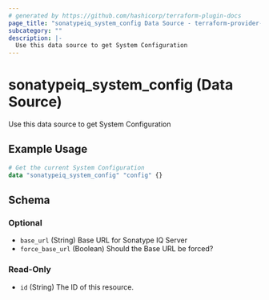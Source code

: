 ```yaml
---
# generated by https://github.com/hashicorp/terraform-plugin-docs
page_title: "sonatypeiq_system_config Data Source - terraform-provider-sonatypeiq"
subcategory: ""
description: |-
  Use this data source to get System Configuration
---
```


# sonatypeiq_system_config (Data Source)

Use this data source to get System Configuration

## Example Usage

```terraform
# Get the current System Configuration
data "sonatypeiq_system_config" "config" {}
```

<!-- schema generated by tfplugindocs -->
## Schema

### Optional

- `base_url` (String) Base URL for Sonatype IQ Server
- `force_base_url` (Boolean) Should the Base URL be forced?

### Read-Only

- `id` (String) The ID of this resource.

